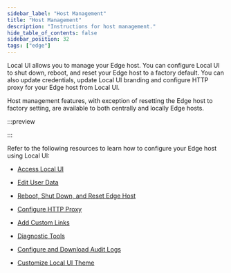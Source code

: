 ```yaml
---
sidebar_label: "Host Management"
title: "Host Management"
description: "Instructions for host management."
hide_table_of_contents: false
sidebar_position: 32
tags: ["edge"]
---
```


Local UI allows you to manage your Edge host. You can configure Local UI to shut down, reboot, and reset your Edge host
to a factory default. You can also update credentials, update Local UI branding and configure HTTP proxy for your Edge
host from Local UI.

Host management features, with exception of resetting the Edge host to factory setting, are available to both centrally
and locally Edge hosts.

:::preview

:::

Refer to the following resources to learn how to configure your Edge host using Local UI:

- [Access Local UI](./access-console.md)

- [Edit User Data](./edit-user-data.md)

- [Reboot, Shut Down, and Reset Edge Host](./reset-reboot.md)

- [Configure HTTP Proxy](./configure-proxy.md)

- [Add Custom Links](./custom-link.md)

- [Diagnostic Tools](./diagnostic-tools.md)

- [Configure and Download Audit Logs](./audit-logs.md)

- [Customize Local UI Theme](./theming.md)
